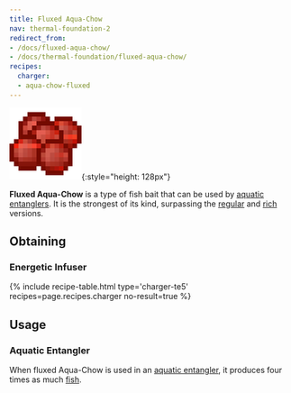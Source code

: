 ```yaml
---
title: Fluxed Aqua-Chow
nav: thermal-foundation-2
redirect_from:
- /docs/fluxed-aqua-chow/
- /docs/thermal-foundation/fluxed-aqua-chow/
recipes:
  charger:
  - aqua-chow-fluxed
---
```


![Fluxed Aqua-Chow](/assets/images/thermal-foundation-2/aqua-chow-fluxed.gif){:style="height: 128px"}


**Fluxed Aqua-Chow** is a type of fish bait that can be used by [aquatic
entanglers](/docs/thermal-expansion-5/aquatic-entangler/). It is the strongest of its kind,
surpassing the [regular](/docs/thermal-foundation-2/aqua-chow/) and [rich](/docs/thermal-foundation-2/rich-aqua-chow/)
versions.


Obtaining
---------

### Energetic Infuser
{% include recipe-table.html type='charger-te5' recipes=page.recipes.charger no-result=true %}


Usage
-----

### Aquatic Entangler
When fluxed Aqua-Chow is used in an [aquatic
entangler](/docs/thermal-expansion-5/aquatic-entangler/), it produces four times as much
[fish](https://minecraft.gamepedia.com/Fish).
